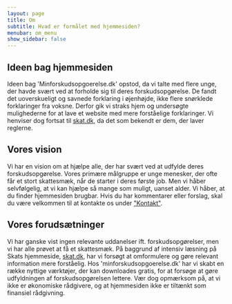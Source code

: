 ```yaml
---
layout: page
title: Om
subtitle: Hvad er formålet med hjemmesiden?
menubar: om_menu
show_sidebar: false
---
```


## Ideen bag hjemmesiden

Ideen bag 'Minforskudsopgoerelse.dk' opstod, da vi talte med flere unge, der havde svært ved at forholde sig til deres forskudsopgørelse. De fandt det uoverskueligt og savnede forklaring i øjenhøjde, ikke flere snørklede forklaringer fra voksne.
Derfor gik vi straks hjem og undersøgte mulighederne for at lave et website med mere forståelige forklaringer. Vi henviser dog fortsat til [skat.dk](https://www.skat.dk), da det som bekendt er dem, der laver reglerne.

## Vores vision
Vi har en vision om at hjælpe alle, der har svært ved at udfylde deres forskudsopgørelse. Vores primære målgruppe er unge menesker, der ofte får et stort skattesmæk, når de starter i deres første job. Men vi håber selvfølgelig, at vi kan hjælpe så mange som muligt, uanset alder. Vi håber, at du finder hjemmesiden brugbar. Hvis du har kommentarer eller forslag, skal du være velkommen til at kontakte os under ["Kontakt"](/kontakt/).


## Vores forudsætninger
Vi har ganske vist ingen relevante uddanelser ift. forskudsopgørelser, men vi har alle prøvet at få et skattesmæk. På baggrund af intensiv læsning på Skats hjemmeside, [skat.dk](https://www.skat.dk/), har vi forsøgt at omformulere og gøre relevant information mere forståelig. Hos 'minforskudsopgoerelse.dk' har vi skabt en række nyttige værktøjer, der kan downloades gratis, for at forsøge at gøre udfyldningen af forskudsopgørelsen lettere. Vær dog opmærksom på, at vi ikke er økonomiske rådgivere, og at hjemmesiden ikke er tiltænkt som finansiel rådgivning.
